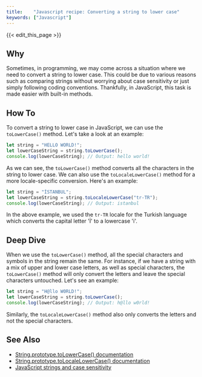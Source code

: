 ```yaml
---
title:    "Javascript recipe: Converting a string to lower case"
keywords: ["Javascript"]
---
```


{{< edit_this_page >}}

## Why

Sometimes, in programming, we may come across a situation where we need to convert a string to lower case. This could be due to various reasons such as comparing strings without worrying about case sensitivity or just simply following coding conventions. Thankfully, in JavaScript, this task is made easier with built-in methods.

## How To

To convert a string to lower case in JavaScript, we can use the `toLowerCase()` method. Let's take a look at an example:

```Javascript
let string = "HELLO WORLD!";
let lowerCaseString = string.toLowerCase();
console.log(lowerCaseString); // Output: hello world!
```

As we can see, the `toLowerCase()` method converts all the characters in the string to lower case. We can also use the `toLocaleLowerCase()` method for a more locale-specific conversion. Here's an example:

```Javascript
let string = "İSTANBUL";
let lowerCaseString = string.toLocaleLowerCase("tr-TR");
console.log(lowerCaseString); // Output: istanbul
```

In the above example, we used the `tr-TR` locale for the Turkish language which converts the capital letter 'İ' to a lowercase 'i'.

## Deep Dive

When we use the `toLowerCase()` method, all the special characters and symbols in the string remain the same. For instance, if we have a string with a mix of upper and lower case letters, as well as special characters, the `toLowerCase()` method will only convert the letters and leave the special characters untouched. Let's see an example:

```Javascript
let string = "H@llo W0RLD!";
let lowerCaseString = string.toLowerCase();
console.log(lowerCaseString); // Output: h@llo w0rld!
```

Similarly, the `toLocaleLowerCase()` method also only converts the letters and not the special characters. 

## See Also

- [String.prototype.toLowerCase() documentation](https://developer.mozilla.org/en-US/docs/Web/JavaScript/Reference/Global_Objects/String/toLowerCase)
- [String.prototype.toLocaleLowerCase() documentation](https://developer.mozilla.org/en-US/docs/Web/JavaScript/Reference/Global_Objects/String/toLocaleLowerCase) 
- [JavaScript strings and case sensitivity](https://javascript.info/string#case-sensitivity)